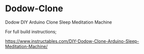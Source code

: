 # Dodow-Clone
Dodow DIY Arduino Clone Sleep Meditation Machine

For full build instructions;

https://www.instructables.com/DIY-Dodow-Clone-Arduino-Sleep-Meditation-Machine/
